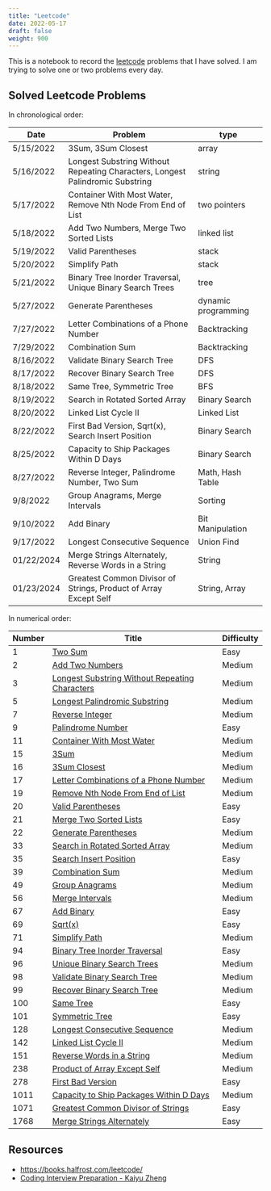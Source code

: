 ```yaml
---
title: "Leetcode"
date: 2022-05-17
draft: false
weight: 900
---
```


This is a notebook to record the [leetcode](https://leetcode.com/) problems that I have solved. I am trying to solve one or two problems every day.

## Solved Leetcode Problems

In chronological order:

| Date | Problem | type |
| ---- | ------- | ---- |
| 5/15/2022 | 3Sum, 3Sum Closest | array |
| 5/16/2022 | Longest Substring Without Repeating Characters, Longest Palindromic Substring | string |
| 5/17/2022 | Container With Most Water, Remove Nth Node From End of List | two pointers |
| 5/18/2022 | Add Two Numbers, Merge Two Sorted Lists | linked list |
| 5/19/2022 | Valid Parentheses | stack |
| 5/20/2022 | Simplify Path | stack |
| 5/21/2022 | Binary Tree Inorder Traversal, Unique Binary Search Trees | tree |
| 5/27/2022 | Generate Parentheses | dynamic programming |
| 7/27/2022 | Letter Combinations of a Phone Number | Backtracking |
| 7/29/2022 | Combination Sum | Backtracking |
| 8/16/2022 | Validate Binary Search Tree | DFS |
| 8/17/2022 | Recover Binary Search Tree | DFS |
| 8/18/2022 | Same Tree, Symmetric Tree | BFS |
| 8/19/2022 | Search in Rotated Sorted Array | Binary Search |
| 8/20/2022 | Linked List Cycle II | Linked List |
| 8/22/2022 | First Bad Version, Sqrt(x), Search Insert Position | Binary Search |
| 8/25/2022 | Capacity to Ship Packages Within D Days | Binary Search |
| 8/27/2022 | Reverse Integer, Palindrome Number, Two Sum | Math, Hash Table |
| 9/8/2022 | Group Anagrams, Merge Intervals | Sorting |
| 9/10/2022 | Add Binary | Bit Manipulation |
| 9/17/2022 | Longest Consecutive Sequence | Union Find |
| 01/22/2024 | Merge Strings Alternately, Reverse Words in a String | String |
| 01/23/2024 | Greatest Common Divisor of Strings, Product of Array Except Self | String, Array |

In numerical order:

| Number | Title | Difficulty |
| ------ | ----- | ---------- |
| 1 | [Two Sum](https://leetcode.com/problems/two-sum/) | Easy |
| 2 | [Add Two Numbers](https://leetcode.com/problems/add-two-numbers/) | Medium |
| 3 | [Longest Substring Without Repeating Characters](https://leetcode.com/problems/longest-substring-without-repeating-characters/) | Medium |
| 5 | [Longest Palindromic Substring](https://leetcode.com/problems/longest-palindromic-substring/) | Medium |
| 7 | [Reverse Integer](https://leetcode.com/problems/reverse-integer/) | Medium |
| 9 | [Palindrome Number](https://leetcode.com/problems/palindrome-number/) | Easy |
| 11 | [Container With Most Water](https://leetcode.com/problems/container-with-most-water/) | Medium |
| 15 | [3Sum](https://leetcode.com/problems/3sum/) | Medium |
| 16 | [3Sum Closest](https://leetcode.com/problems/3sum-closest/) | Medium |
| 17 | [Letter Combinations of a Phone Number](https://leetcode.com/problems/letter-combinations-of-a-phone-number/) | Medium |
| 19 | [Remove Nth Node From End of List](https://leetcode.com/problems/remove-nth-node-from-end-of-list/) | Medium |
| 20 | [Valid Parentheses](https://leetcode.com/problems/valid-parentheses/) | Easy |
| 21 | [Merge Two Sorted Lists](https://leetcode.com/problems/merge-two-sorted-lists/) | Easy |
| 22 | [Generate Parentheses](https://leetcode.com/problems/generate-parentheses/) | Medium |
| 33 | [Search in Rotated Sorted Array](https://leetcode.com/problems/search-in-rotated-sorted-array/) | Medium |
| 35 | [Search Insert Position](https://leetcode.com/problems/search-insert-position/) | Easy |
| 39 | [Combination Sum](https://leetcode.com/problems/combination-sum/) | Medium |
| 49 | [Group Anagrams](https://leetcode.com/problems/group-anagrams/) | Medium |
| 56 | [Merge Intervals](https://leetcode.com/problems/merge-intervals/) | Medium |
| 67 | [Add Binary](https://leetcode.com/problems/add-binary/) | Easy |
| 69 | [Sqrt(x)](https://leetcode.com/problems/sqrtx/) | Easy |
| 71 | [Simplify Path](https://leetcode.com/problems/simplify-path/) | Medium |
| 94 | [Binary Tree Inorder Traversal](https://leetcode.com/problems/binary-tree-inorder-traversal/) | Easy |
| 96 | [Unique Binary Search Trees](https://leetcode.com/problems/unique-binary-search-trees/) | Medium |
| 98 | [Validate Binary Search Tree](https://leetcode.com/problems/validate-binary-search-tree/) | Medium |
| 99 | [Recover Binary Search Tree](https://leetcode.com/problems/recover-binary-search-tree/) | Medium |
| 100 | [Same Tree](https://leetcode.com/problems/same-tree/) | Easy |
| 101 | [Symmetric Tree](https://leetcode.com/problems/symmetric-tree/) | Easy |
| 128 | [Longest Consecutive Sequence](https://leetcode.com/problems/longest-consecutive-sequence/) | Medium |
| 142 | [Linked List Cycle II](https://leetcode.com/problems/linked-list-cycle-ii/) | Medium |
| 151 | [Reverse Words in a String](https://leetcode.com/problems/reverse-words-in-a-string/) | Medium |
| 238 | [Product of Array Except Self](https://leetcode.com/problems/product-of-array-except-self/) | Medium |
| 278 | [First Bad Version](https://leetcode.com/problems/first-bad-version/) | Easy |
| 1011 | [Capacity to Ship Packages Within D Days](https://leetcode.com/problems/capacity-to-ship-packages-within-d-days/) | Medium |
| 1071 | [Greatest Common Divisor of Strings](https://leetcode.com/problems/greatest-common-divisor-of-strings/) | Easy |
| 1768 | [Merge Strings Alternately](https://leetcode.com/problems/merge-strings-alternately/) | Easy |

## Resources

* https://books.halfrost.com/leetcode/
* [Coding Interview Preparation - Kaiyu Zheng](/docs/Coding_Interview_Preparation_document.pdf)
